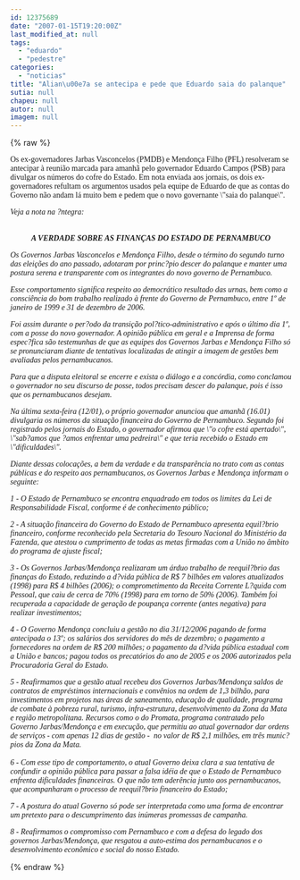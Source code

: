 ```yaml
---
id: 12375689
date: "2007-01-15T19:20:00Z"
last_modified_at: null
tags:
  - "eduardo"
  - "pedestre"
categories:
  - "noticias"
title: "Alian\u00e7a se antecipa e pede que Eduardo saia do palanque"
sutia: null
chapeu: null
autor: null
imagem: null
---
```

{% raw %}
<p><P><FONT face=Verdana>Os ex-governadores Jarbas Vasconcelos (PMDB) e Mendonça Filho (PFL) resolveram se antecipar à reunião marcada para amanhã pelo governador Eduardo Campos (PSB) para divulgar os números do cofre do Estado. Em nota enviada aos jornais, os dois ex-governadores refultam os argumentos usados pela equipe de Eduardo de que as contas do Governo não andam lá muito bem e pedem que o novo governante \"saia do palanque\". </FONT></P></p>
<p><P><FONT face=Verdana><EM>Veja a nota na ?ntegra:</EM> </FONT></P></p>
<p><P align=center><BR><FONT face=Verdana><EM><STRONG>A VERDADE SOBRE AS FINANÇAS DO ESTADO DE PERNAMBUCO</STRONG></EM></FONT></P></p>
<p><P><EM><FONT face=Verdana>Os Governos Jarbas Vasconcelos e Mendonça Filho, desde o término do segundo turno das eleições do ano passado, adotaram por princ?pio descer do palanque e manter uma postura serena e transparente com os integrantes do novo governo de Pernambuco. </FONT></EM></P></p>
<p><P><FONT face=Verdana><EM>Esse comportamento significa respeito ao democrático resultado das urnas, bem como a consciência do bom trabalho realizado à frente do Governo de Pernambuco, entre 1º de janeiro de 1999 e 31 de dezembro de 2006. </EM></FONT></P></p>
<p><P><FONT face=Verdana><EM>Foi assim durante o per?odo da transição pol?tico-administrativo e após o último dia 1º, com a posse do novo governador. A opinião pública em geral e a Imprensa de forma espec?fica são testemunhas de que as equipes dos Governos Jarbas e Mendonça Filho só se pronunciaram diante de tentativas localizadas de atingir a imagem de gestões bem avaliadas pelos pernambucanos. </EM></FONT></P></p>
<p><P><FONT face=Verdana><EM>Para que a disputa eleitoral se encerre e exista o diálogo e a concórdia, como conclamou o governador no seu discurso de posse, todos precisam descer do palanque, pois é isso que os pernambucanos desejam. </EM></FONT></P></p>
<p><P><FONT face=Verdana><EM>Na última sexta-feira (12/01), o próprio governador anunciou que amanhã (16.01) divulgaria os números da situação financeira do Governo de Pernambuco. Segundo foi registrado pelos jornais do Estado, o governador afirmou que \"o cofre está apertado\", \"sab?amos que ?amos enfrentar uma pedreira\" e que teria recebido o Estado em \"dificuldades\". </EM></FONT></P></p>
<p><P><FONT face=Verdana><EM>Diante dessas colocações, a bem da verdade e da transparência no trato com as contas públicas e do respeito aos pernambucanos, os Governos Jarbas e Mendonça informam o seguinte: </EM></FONT></P></p>
<p><P><FONT face=Verdana><EM>1 - O Estado de Pernambuco se encontra enquadrado em todos os limites da Lei de Responsabilidade Fiscal, conforme é de conhecimento público; </EM></FONT></P></p>
<p><P><FONT face=Verdana><EM>2 - A situação financeira do Governo do Estado de Pernambuco apresenta equil?brio financeiro, conforme reconhecido pela Secretaria do Tesouro Nacional do Ministério da Fazenda, que atestou o cumprimento de todas as metas firmadas com a União no âmbito do programa de ajuste fiscal; </EM></FONT></P></p>
<p><P><FONT face=Verdana><EM>3 - Os Governos Jarbas/Mendonça realizaram um árduo trabalho de reequil?brio das finanças do Estado, reduzindo a d?vida pública de R$ 7 bilhões em valores atualizados (1998) para R$ 4 bilhões (2006); o comprometimento da Receita Corrente L?quida com Pessoal, que caiu de cerca de 70% (1998) para em torno de 50% (2006). Também foi recuperada a capacidade de geração de poupança corrente (antes negativa) para realizar investimentos; </EM></FONT></P><FONT face=Verdana><EM></p>
<p><P>4 - O Governo Mendonça concluiu a gestão no dia 31/12/2006 pagando de forma antecipada o 13º; os salários dos servidores do mês de dezembro; o pagamento a fornecedores na ordem de R$ 200 milhões; o pagamento da d?vida pública estadual com a União e bancos; pagou todos os precatórios do ano de 2005 e os 2006 autorizados pela Procuradoria Geral do Estado.&nbsp;</P></p>
<p><P></EM></FONT><FONT face=Verdana><EM>5 - Reafirmamos que a gestão atual recebeu dos Governos Jarbas/Mendonça saldos de contratos de empréstimos internacionais e convênios na ordem de 1,3 bilhão, para investimentos em projetos nas áreas de saneamento, educação de qualidade, programa de combate à pobreza rural, turismo, infra-estrutura, desenvolvimento da Zona da Mata e região metropolitana. Recursos como o do Promata, programa contratado pelo Governo Jarbas/Mendonça e em execução, que permitiu ao atual governador dar ordens de serviços - com apenas 12 dias de gestão -&nbsp; no valor de R$ 2,1 milhões, em três munic?pios da Zona da Mata. <BR>&nbsp;<BR>6 - Com esse tipo de comportamento, o atual Governo deixa clara a sua tentativa de confundir a opinião pública para passar a falsa idéia de que o Estado de Pernambuco enfrenta dificuldades financeiras. O que não tem aderência junto aos pernambucanos, que acompanharam o processo de reequil?brio financeiro do Estado;&nbsp;</EM></FONT></P></p>
<p><P><FONT face=Verdana><EM>7 - A postura do atual Governo só pode ser interpretada como uma forma de encontrar um pretexto para o descumprimento das inúmeras promessas de campanha. </EM></FONT></P></p>
<p><P><EM><FONT face=Verdana>8 - Reafirmamos o compromisso com Pernambuco e com a defesa do legado dos governos Jarbas/Mendonça, que resgatou a auto-estima dos pernambucanos e o desenvolvimento econômico e social do nosso Estado.</FONT> </EM></P> </p>
{% endraw %}